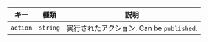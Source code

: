 | キー       | 種類       | 説明                              |
| -------- | -------- | ------------------------------- |
| `action` | `string` | 実行されたアクション. Can be `published`. |
